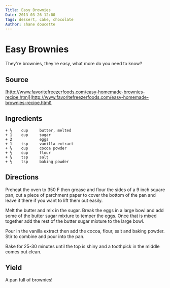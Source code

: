 ```yaml
---
Title: Easy Brownies  
Date: 2013-03-26 12:00  
Tags: dessert, cake, chocolate
Author: shane doucette  
---
```


# Easy Brownies
They're brownies, they're easy, what more do you need to know?

## Source
[http://www.favoritefreezerfoods.com/easy-homemade-brownies-recipe.html](http://www.favoritefreezerfoods.com/easy-homemade-brownies-recipe.html)

## Ingredients
~~~~
+ ½    cup     butter, melted
+ 1    cup     sugar
+ 2            eggs
+ 1    tsp     vanilla extract
+ ⅓    cup     cocoa powder
+ ½    cup     flour
+ ¼    tsp     salt
+ ½    tsp     baking powder
~~~~

## Directions
Preheat the oven to 350 F then grease and flour the sides of a 9 inch 
square pan, cut a piece of parchment paper to cover the bottom of the 
pan and leave it there if you want to lift them out easily.

Melt the butter and mix in the sugar. Break the eggs in a large bowl and 
add some of the butter sugar mixture to temper the eggs. Once that is 
mixed together add the rest of the butter sugar mixture to the large bowl.

Pour in the vanilla extract then add the cocoa, flour, salt and baking 
powder. Stir to combine and pour into the pan.

Bake for 25-30 minutes until the top is shiny and a toothpick in the 
middle comes out clean.

## Yield
A pan full of brownies!
